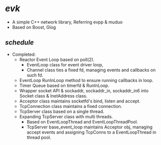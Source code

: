 # ***evk***
* A simple C++ network library, Referring evpp & muduo
* Based on Boost, Glog

## *schedule*
* Completed: 
   * Reactor Event Loop based on poll(2). 
      * EventLoop class for event driver loop, 
      * Channel class ties a fixed fd, managing events and callbacks on such fd.
   * EventLoop RunInLoop method to ensure running callbacks in loop.
   * Timer Queue based on timerfd & RunInLoop.
   * Wrapper socket API & sockaddr, sockaddr_in, sockaddr_in6 into Socket class & InetAddress class.
   * Acceptor class maintains socketfd's bind, listen and accept.
   * TcpConnection class maintains a fixed connection.
   * TcpServer class based on a single thread.
   * Expanding TcpServer class with multi threads. 
      * Based on EventLoopThread and EventLoopThreadPool.
      * TcpServer base_event_loop maintains Acceptor obj, managing accept events and assigning TcpConns to a EventLoopThread in thread pool.

